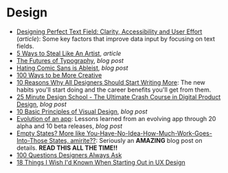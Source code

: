 # Design    

* [Designing Perfect Text Field: Clarity, Accessibility and User Effort](https://uxplanet.org/designing-perfect-text-field-clarity-accessibility-and-user-effort-d03c1e26004b) (_article_): Some key factors that improve data input by focusing on text fields.    
* [5 Ways to Steal Like An Artist](https://medium.com/the-mission/5-ways-to-steal-like-an-artist-a505942bf344#), _article_  
* [The Futures of Typography](https://robinrendle.com/essays/futures-of-typography), _blog post_  
* [Hating Comic Sans is Ableist](https://theestablishment.co/hating-comic-sans-is-ableist-bc4a4de87093), _blog post_  
* [100 Ways to be More Creative](https://medium.com/the-mission/100-ways-to-be-more-creative-bbaa99643fe5)  
* [10 Reasons Why All Designers Should Start Writing More](https://blog.prototypr.io/10-reasons-why-all-designers-should-start-writing-more-f34646a6e06b): The new habits you'll start doing and the career benefits you'll get from them.  
* [25 Minute Design School - The Ultimate Crash Course in Digital Product Design](https://medium.muz.li/23-minute-design-school-6c938dd97f2b), _blog post_  
* [10 Basic Principles of Visual Design](https://blog.prototypr.io/10-basic-principles-of-visual-design-55b86b9f7241), _blog post_ 
* [Evolution of an app](https://m.timingapp.com/evolution-of-a-mac-app-through-20-alphas-and-10-betas-4380f69d8ee1): Lessons learned from an evolving app through 20 alpha and 10 beta releases, _blog post_
* [Empty States? More like You-Have-No-Idea-How-Much-Work-Goes-Into-Those States, amirite??](https://ux.shopify.com/empty-states-more-like-you-have-no-idea-how-much-work-goes-into-those-states-amirite-e0102f58b64e): Seriously an **AMAZING** blog post on details. **READ THIS ALL THE TIME!!**  
* [100 Questions Designers Always Ask](https://medium.com/ux-power-tools/100-questions-designers-always-ask-8b9f441bcd35)  
* [18 Things I Wish I'd Known When Starting Out in UX Design](https://medium.springboard.com/17-things-you-need-to-know-starting-out-in-ux-design-216505f2f1d3)  
